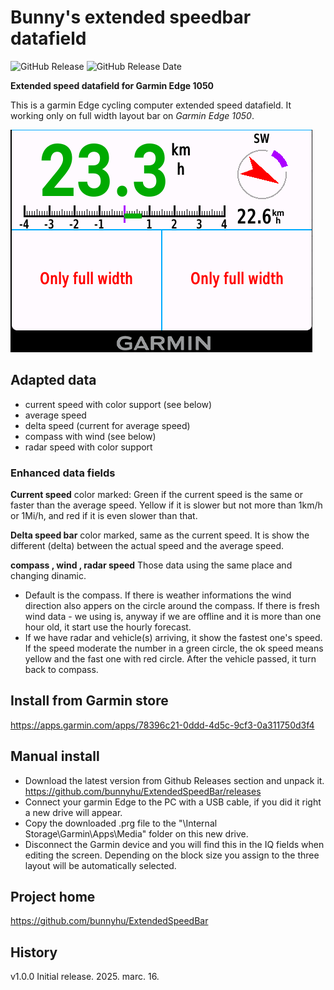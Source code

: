 # Bunny's extended speedbar datafield
![GitHub Release](https://img.shields.io/github/v/release/bunnyhu/ExtendedSpeedBar)
![GitHub Release Date](https://img.shields.io/github/release-date/bunnyhu/ExtendedSpeedBar)

**Extended speed datafield for Garmin Edge 1050**

This is a garmin Edge cycling computer extended speed datafield. It working only on full width layout bar on *Garmin Edge 1050*.

![App Screenshot](https://github.com/bunnyhu/ExtendedSpeedBar/blob/master/readme-items/animation_v100.gif)  

## Adapted data
* current speed with color support (see below)
* average speed
* delta speed (current for average speed)
* compass with wind (see below)
* radar speed with color support

### Enhanced data fields

**Current speed** color marked: Green if the current speed is the same or faster than the average speed. Yellow if it is slower but not more than 1km/h or 1Mi/h, and red if it is even slower than that.

**Delta speed bar** color marked, same as the current speed. It is show the different (delta) between the actual speed and the average speed.

**compass , wind , radar speed** Those data using the same place and changing dinamic.
* Default is the compass. If there is weather informations the wind direction also appers on the circle around the compass. If there is fresh wind data - we using is, anyway if we are offline and it is more than one hour old, it start use the hourly forecast.
* If we have radar and vehicle(s) arriving, it show the fastest one's speed. If the speed moderate the number in a green circle, the ok speed means yellow and the fast one with red circle. After the vehicle passed, it turn back to compass.

## Install from Garmin store
https://apps.garmin.com/apps/78396c21-0ddd-4d5c-9cf3-0a311750d3f4

## Manual install
* Download the latest version from Github Releases section and unpack it. https://github.com/bunnyhu/ExtendedSpeedBar/releases
* Connect your garmin Edge to the PC with a USB cable, if you did it right a new drive will appear. 
* Copy the downloaded .prg file to the "\Internal Storage\Garmin\Apps\Media" folder on this new drive. 
* Disconnect the Garmin device and you will find this in the IQ fields when editing the screen. Depending on the block size you assign to the three layout will be automatically selected.

## Project home
https://github.com/bunnyhu/ExtendedSpeedBar

## History
v1.0.0    Initial release.  2025. marc. 16.